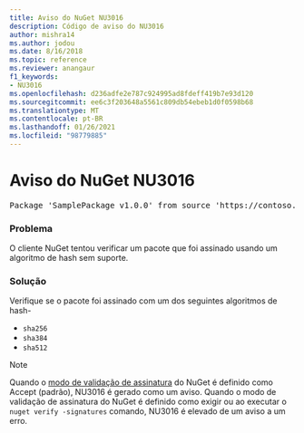 ```yaml
---
title: Aviso do NuGet NU3016
description: Código de aviso do NU3016
author: mishra14
ms.author: jodou
ms.date: 8/16/2018
ms.topic: reference
ms.reviewer: anangaur
f1_keywords:
- NU3016
ms.openlocfilehash: d236adfe2e787c924995ad8fdeff419b7e93d120
ms.sourcegitcommit: ee6c3f203648a5561c809db54ebeb1d0f0598b68
ms.translationtype: MT
ms.contentlocale: pt-BR
ms.lasthandoff: 01/26/2021
ms.locfileid: "98779885"
---
```

# <a name="nuget-warning-nu3016"></a>Aviso do NuGet NU3016

<pre>Package 'SamplePackage v1.0.0' from source 'https://contoso.com/index.json': The package hash uses an unsupported hash algorithm.</pre>

### <a name="issue"></a>Problema

O cliente NuGet tentou verificar um pacote que foi assinado usando um algoritmo de hash sem suporte.


### <a name="solution"></a>Solução

Verifique se o pacote foi assinado com um dos seguintes algoritmos de hash- 
* `sha256`
* `sha384`
* `sha512`


> [!Note]
> Quando o [modo de validação de assinatura](../../consume-packages/installing-signed-packages.md#configure-package-signature-requirements) do NuGet é definido como Accept (padrão), NU3016 é gerado como um aviso. Quando o modo de validação de assinatura do NuGet é definido como exigir ou ao executar o `nuget verify -signatures` comando, NU3016 é elevado de um aviso a um erro. 
